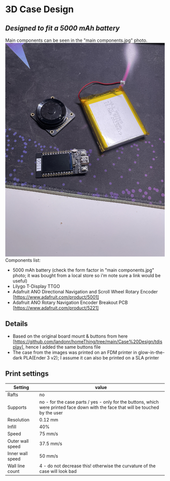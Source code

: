 # 3D Case Design
## _Designed to fit a 5000 mAh battery_

Main components can be seen in the "main components.jpg" photo.
![Alt text](<main components.jpg>)
Components list:
- 5000 mAh battery (check the form factor in "main components.jpg" photo; it was bought from a local store so i'm note sure a link would be useful)
- Lilygo T-Display TTGO
- Adafruit ANO Directional Navigation and Scroll Wheel Rotary Encoder [https://www.adafruit.com/product/5001]
- Adafruit ANO Rotary Navigation Encoder Breakout PCB [https://www.adafruit.com/product/5221]

## Details

- Based on the original board mount & buttons from here [https://github.com/landonr/homeThing/tree/main/Case%20Design/tdisplay], hence I added the same buttons file
- The case from the images was printed on an FDM printer in glow-in-the-dark PLA(Ender 3 v2); I assume it can also be printed on a SLA printer

## Print settings

| Setting | value |
| ------ | ------ |
| Rafts | no |
| Supports | no - for the case parts / yes - only for the buttons, which were printed face down with the face that will be touched by the user |
| Resolution | 0.12 mm |
| Infill | 40% |
| Speed | 75 mm/s |
| Outer wall speed | 37.5 mm/s |
| Inner wall speed | 50 mm/s |
| Wall line count | 4 - do not decrease this! otherwise the curvature of the case will look bad |


